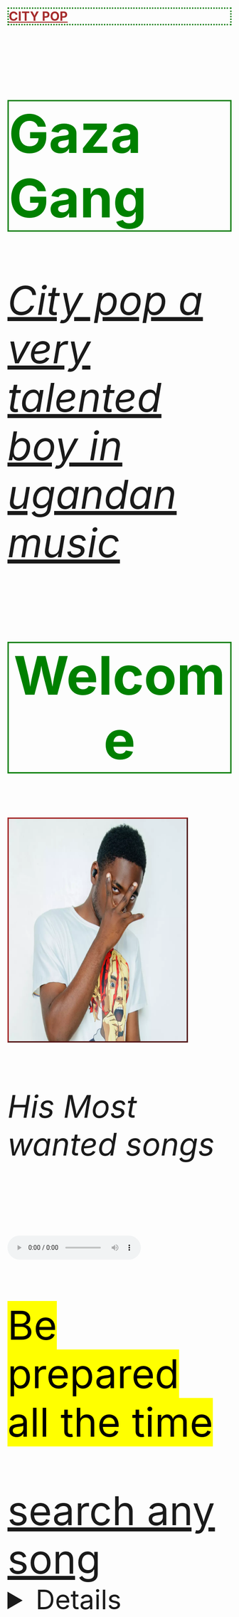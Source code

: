 <!DOCTYPE html>

<html>
<head>
  <style>
  body{
    
    
    
  }
  img{
    border: outset;
    border-color: brown;
    border-shadow: height:50px;
    
  }
  h1{
    border: dotted;
    border-color: green;
    color: brown;
    font-size: 200px
    
  }
  h2{
    font-size: 120px;
    border: solid;
    color: green;
  }
  p{
    font-size: 60px;
  }
  h6{
    font-size: 70px;
  }
  a{
    font-size: 90px;
  }
  summary,details{
    font-size: 60px;
  }
  p{
    font-size: 90px;
  }
  </style>
  <meta http-equiv="CONTENT-TYPE" content="text/html; charset=UTF-8">
  <link rel="stylesheet" href="styles/style.css"/>
  <title>citipop </title>
</head>
<body>
  <h1><u>
    CITY POP</u>
  </h1>
  <h2>Gaza Gang</h2>
  <p><i><u>City pop a very talented boy in ugandan music</u></i></icity></p>
  <h2 style="text-align: center;">
    Welcome
  </h2>
<img src="city.jpg" width="400px" height="500px";/>
<h6>His Most wanted songs</h6>
<audio controls style="font-size: 60px;>"
  <source src="person.mp3" type="audio/mpeg">Burna Boy
</audio>
<section>
  <p><mark>Be prepared all the time</mark></p>
  <a href="index3.html">search any song</a>

<summary>
  <details>
  <p>
    This is an example web page.
The page is written in html, to see its markup and edit it click the edit button at the top of the screen.
You can open html, css and javascript files using the file manager.
To create new files use the menu at the top left of the screen.
  </p>
  </details>
</summary>

</body>
</html>
